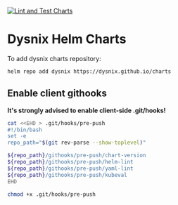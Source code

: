 [![Lint and Test Charts](https://github.com/dysnix/charts/actions/workflows/lint-test.yaml/badge.svg)](https://github.com/dysnix/charts/actions/workflows/lint-test.yaml)

# Dysnix Helm Charts

To add dysnix charts repository:

```bash
helm repo add dysnix https://dysnix.github.io/charts
```

## Enable client githooks

**It's strongly advised to enable client-side .git/hooks!**

```bash
cat <<EHD > .git/hooks/pre-push
#!/bin/bash
set -e
repo_path="$(git rev-parse --show-toplevel)"

${repo_path}/githooks/pre-push/chart-version
${repo_path}/githooks/pre-push/helm-lint
${repo_path}/githooks/pre-push/yaml-lint
${repo_path}/githooks/pre-push/kubeval
EHD

chmod +x .git/hooks/pre-push
```
